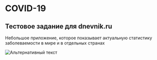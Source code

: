 # COVID-19
## Тестовое задание для dnevnik.ru

Небольшое приложение, которое показывает актуальную статистику заболеваемости в мире и в отдельных странах 

![Альтернативный текст](https://github.com/MikhailDM/Test_Covid-19/blob/master/_Graphics/_Screenshots/All.png)
